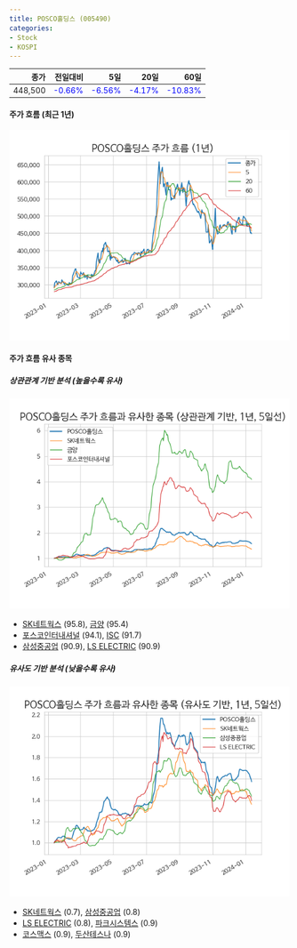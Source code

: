```yaml
---
title: POSCO홀딩스 (005490)
categories:
- Stock
- KOSPI
---
```


|종가|전일대비|5일|20일|60일|
|---:|-------:|--:|---:|---:|
|448,500|<span style="color: blue">-0.66%</span>|<span style="color: blue">-6.56%</span>|<span style="color: blue">-4.17%</span>|<span style="color: blue">-10.83%</span>|

<!-- more -->


#### 주가 흐름 (최근 1년)
![005490](/assets/images/stock/005490.png)


#### 주가 흐름 유사 종목


##### 상관관계 기반 분석 (높을수록 유사)
![005490](/assets/images/stock/005490_corr.png)
- [SK네트웍스](/001740/) (95.8), [금양](/001570/) (95.4)
- [포스코인터내셔널](/047050/) (94.1), [ISC](/095340/) (91.7)
- [삼성중공업](/010140/) (90.9), [LS ELECTRIC](/010120/) (90.9)


##### 유사도 기반 분석 (낮을수록 유사)	
![005490](/assets/images/stock/005490_sim.png)
- [SK네트웍스](/001740/) (0.7), [삼성중공업](/010140/) (0.8)
- [LS ELECTRIC](/010120/) (0.8), [파크시스템스](/140860/) (0.9)
- [코스맥스](/192820/) (0.9), [두산테스나](/131970/) (0.9)